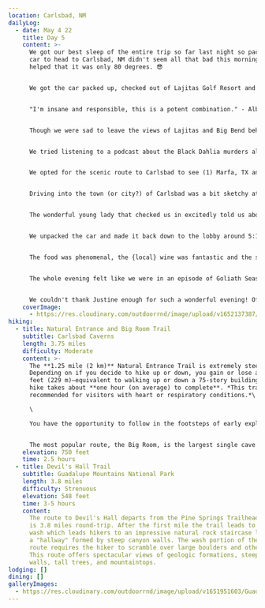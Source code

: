 ```yaml
---
location: Carlsbad, NM
dailyLog:
  - date: May 4 22
    title: Day 5
    content: >-
      We got our best sleep of the entire trip so far last night so packing the
      car to head to Carlsbad, NM didn't seem all that bad this morning. It also
      helped that it was only 80 degrees. 😎


      We got the car packed up, checked out of Lajitas Golf Resort and were on the road by 10:30am local time. Possibly a new record for us!


      "I'm insane and responsible, this is a potent combination." - Albert Brooks as David Howard in Lost in America.


      Though we were sad to leave the views of Lajitas and Big Bend behind, we were very excited to see what adventures Carlsbad had in store for us. Boy were we in for some adventures!


      We tried listening to a podcast about the Black Dahlia murders along the way but had to turn it off due to the content being too gruesome. The full discography of The Lumineers would take over from there.


      We opted for the scenic route to Carlsbad to see (1) Marfa, TX and (2) Guadalupe Mountains National Park. We were trying to determine if it would be worth the trip to combine Carlsbad Caverns and Guadalupe Mountains in one day. We stopped at the Guadalupe Mountains Visitor Center, grabbed a map and did a very brisk and brief mile hike to stretch the legs. Honestly, we're not sure what people see in Marfa, TX and Guadalupe Mountains proved to be far underrated as a National Park, so surprises in both directions there.


      Driving into the town (or city?) of Carlsbad was a bit sketchy at first, but Nikki found us the best place in town to stay, The Trinity Hotel. Upon checking in, we were doubly glad to have turned off the Black Dahlia podcast from earlier that day. The building, which was built in 1892, was once a bank building with LOTS of history!


      The wonderful young lady that checked us in excitedly told us about our room and then went into several stories about the building being haunted 👻, most predominantly by a woman named Ruby who still resides in the hotel. All of the guest rooms were once offices, except Room 206 which was once the bank vault. Apparently Ruby is most active in 206 so we were glad to be in the opposite corner in 202 (not that it made it any easier to sleep...). 👀


      We unpacked the car and made it back down to the lobby around 5:15pm to have dinner in their restaurant (inside the same building). Justine, our amazing hostess and storyteller, gave us what she described as the "best table in the house." She could not have been more correct.


      The food was phenomenal, the {local} wine was fantastic and the service was excellent. Apparently The Trinity Hotel is the place to be in ALL of New Mexico. We had the Mayor of Carlsbad at the table behind us (the second best table in the house 😏) discussing some local politics with several people that looked like they were vying for his job. We also had a view of the Governor of New Mexico sitting downstairs. At one point she thought we were trying to take a picture of her. We were not. We just wanted a picture of the view from the best table in the house.


      The whole evening felt like we were in an episode of Goliath Season 3 (minus the casino). Later we found out the building also was the HQ for the Carlsbad Irrigation District for some time after the bank closed down which made for some additional deja vu. For those that know what we're talking about 👍. For all the others, we highly recommend watching Goliath. Amazon Prime Original. Worth the binge watch.


      We couldn't thank Justine enough for such a wonderful evening! Off to Carlsbad Caverns in the morning...if we make it to the morning (\*insert creepy laugh\*)
    coverImage:
      - https://res.cloudinary.com/outdoorrnd/image/upload/v1652137387/TrinityHotel.2_rshfhm.jpg
hiking:
  - title: Natural Entrance and Big Room Trail
    subtitle: Carlsbad Caverns
    length: 3.75 miles
    difficulty: Moderate
    content: >-
      The **1.25 mile (2 km)** Natural Entrance Trail is extremely steep.
      Depending on if you decide to hike up or down, you gain or lose about 750
      feet (229 m)—equivalent to walking up or down a 75-story building. The
      hike takes about **one hour (on average) to complete**. *This trail is not
      recommended for visitors with heart or respiratory conditions.*\

      \

      You have the opportunity to follow in the footsteps of early explorers as you see formations like Devil's Spring, the Whale's Mouth, and Iceberg Rock.


      The most popular route, the Big Room, is the largest single cave chamber by volume in North America. This **1.25 mile (2 km) trail** is relatively flat, and will take about **1.5 hours (on average) to walk it**. Actor and comedian Will Rogers called the cavern, "The Grand Canyon with a roof over it." You will be rewarded with spectacular views, cave formations of all shapes and sizes, and a rope ladder used by explorers in 1924.
    elevation: 750 feet
    time: 2.5 hours
  - title: Devil's Hall Trail
    subtitle: Guadalupe Mountains National Park
    length: 3.8 miles
    difficulty: Strenuous
    elevation: 548 feet
    time: 3-5 hours
    content:
      The route to Devil's Hall departs from the Pine Springs Trailhead and
      is 3.8 miles round-trip. After the first mile the trail leads to a rocky
      wash which leads hikers to an impressive natural rock staircase leading to
      a "hallway" formed by steep canyon walls. The wash portion of the
      route requires the hiker to scramble over large boulders and other debris.
      This route offers spectacular views of geologic formations, steep canyon
      walls, tall trees, and mountaintops.
lodging: []
dining: []
galleryImages:
  - https://res.cloudinary.com/outdoorrnd/image/upload/v1651951603/GuadalupeMountainsNP.1.jpg
---
```


